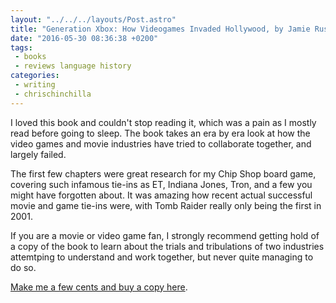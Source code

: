 ```yaml
---
layout: "../../../layouts/Post.astro"
title: "Generation Xbox: How Videogames Invaded Hollywood, by Jamie Russell"
date: "2016-05-30 08:36:38 +0200"
tags:
 - books 
 - reviews language history
categories:
 - writing
 - chrischinchilla
---
```


I loved this book and couldn't stop reading it, which was a pain as I mostly read before going to sleep. The book takes an era by era look at how the video games and movie industries have tried to collaborate together, and largely failed.

The first few chapters were great research for my Chip Shop board game, covering such infamous tie-ins as ET, Indiana Jones, Tron, and a few you might have forgotten about. It was amazing how recent actual successful movie and game tie-ins were, with Tomb Raider really only being the first in 2001.

If you are a movie or video game fan, I strongly recommend getting hold of a copy of the book to learn about the trials and tribulations of two industries attemtping to understand and work together, but never quite managing to do so.

<a  href="https://www.amazon.com/gp/product/0956507247/ref=as_li_tl?ie=UTF8&camp=1789&creative=9325&creativeASIN=0956507247&linkCode=as2&tag=gregamamma-20&linkId=QJWOILAD45ZYV5EQ">Make me a few cents and buy a copy here</a>.<img src="https://ir-na.amazon-adsystem.com/e/ir?t=gregamamma-20&l=as2&o=1&a=0956507247" width="1" height="1" border="0" alt="" style="border:none !important; margin:0px !important;" />
